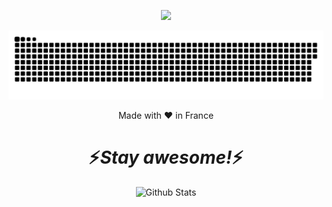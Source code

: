 <div align="center">
    <img src="https://github-readme-stats.vercel.app/api?username=alexis-vasseur&&show_icons=true&count_private=true&theme=tokyonight" style="margin: 1em"/>
    <br>
    <!-- <img alt="Top Used Languages" style="margin: auto 0;" src="https://github-readme-stats.vercel.app/api/top-langs/?username=alexis-vasseur&langs_count=10"> -->
</div>

<picture>
  <source media="(prefers-color-scheme: dark)" srcset="https://github.com/alexis-vasseur/alexis-vasseur/blob/output/github-contribution-grid-snake-dark.svg" />
  <source media="(prefers-color-scheme: light)" srcset="https://github.com/alexis-vasseur/alexis-vasseur/blob/output/github-contribution-grid-snake.svg" />
  <img alt="github-snake" src="https://github.com/alexis-vasseur/alexis-vasseur/blob/output/github-contribution-grid-snake.svg" />
</picture>

<br>

</p>
<p align="center">Made with ❤️ in France</p>

<h1 align='center'>⚡️<i>Stay awesome!</i>⚡️</h1>

<p align="center">
    <img src="https://raw.githubusercontent.com/bornmay/bornmay/Update/svg/Bottom.svg" alt="Github Stats" />
</p>
